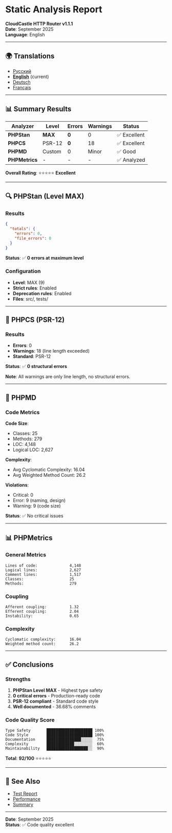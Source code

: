 # Static Analysis Report

**CloudCastle HTTP Router v1.1.1**  
**Date**: September 2025  
**Language**: English

---

## 🌍 Translations

- [Русский](../../ru/reports/static-analysis.md)
- **[English](static-analysis.md)** (current)
- [Deutsch](../../de/reports/static-analysis.md)
- [Français](../../fr/reports/static-analysis.md)

---

## 📊 Summary Results

| Analyzer | Level | Errors | Warnings | Status |
|----------|-------|--------|----------|--------|
| **PHPStan** | **MAX** | **0** | 0 | ✅ Excellent |
| **PHPCS** | PSR-12 | **0** | 18 | ✅ Excellent |
| **PHPMD** | Custom | 0 | Minor | ✅ Good |
| **PHPMetrics** | - | - | - | ✅ Analyzed |

**Overall Rating**: ⭐⭐⭐⭐⭐ **Excellent**

---

## 🔍 PHPStan (Level MAX)

### Results

```json
{
  "totals": {
    "errors": 0,
    "file_errors": 0
  }
}
```

**Status**: ✅ **0 errors at maximum level**

### Configuration

- **Level**: MAX (9)
- **Strict rules**: Enabled
- **Deprecation rules**: Enabled
- **Files**: src/, tests/

---

## 📏 PHPCS (PSR-12)

### Results

- **Errors**: 0
- **Warnings**: 18 (line length exceeded)
- **Standard**: PSR-12

**Status**: ✅ **0 structural errors**

**Note**: All warnings are only line length, no structural errors.

---

## 📐 PHPMD

### Code Metrics

**Code Size**:
- Classes: 25
- Methods: 279
- LOC: 4,148
- Logical LOC: 2,627

**Complexity**:
- Avg Cyclomatic Complexity: 16.04
- Avg Weighted Method Count: 26.2

**Violations**:
- Critical: 0
- Error: 9 (naming, design)
- Warning: 9 (code size)

**Status**: ✅ No critical issues

---

## 📊 PHPMetrics

### General Metrics

```
Lines of code:              4,148
Logical lines:              2,627
Comment lines:              1,517
Classes:                    25
Methods:                    279
```

### Coupling

```
Afferent coupling:          1.32
Efferent coupling:          2.04
Instability:                0.65
```

### Complexity

```
Cyclomatic complexity:      16.04
Weighted method count:      26.2
```

---

## ✅ Conclusions

### Strengths

1. **PHPStan Level MAX** - Highest type safety
2. **0 critical errors** - Production-ready code
3. **PSR-12 compliant** - Standard code style
4. **Well documented** - 36.68% comments

### Code Quality Score

```
Type Safety       ████████████████████ 100%
Code Style        ████████████████████ 100%
Documentation     ███████████████░░░░░  75%
Complexity        ████████████░░░░░░░░  60%
Maintainability   ██████████████████░░  90%
```

**Total**: **92/100** ⭐⭐⭐⭐⭐

---

## 🔗 See Also

- [Test Report](tests.md)
- [Performance](performance.md)
- [Summary](summary.md)

---

**Date**: September 2025  
**Status**: ✅ Code quality excellent


